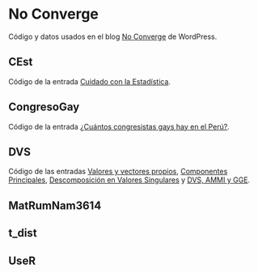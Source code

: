 No Converge
===========

Código y datos usados en el blog [No Converge](http://reyzaguirre.wordpress.com/) de WordPress.

CEst
----
Código de la entrada [Cuidado con la Estadística](https://reyzaguirre.wordpress.com/2015/02/13/cuidado-con-la-estadistica/).

CongresoGay
-----------
Código de la entrada [¿Cuántos congresistas gays hay en el Perú?](https://reyzaguirre.wordpress.com/2014/05/18/cuantos-congresistas-gay-hay-en-el-peru/).

DVS
---
Código de las entradas [Valores y vectores propios](https://reyzaguirre.wordpress.com/2014/01/28/valores-y-vectores-propios/),
[Componentes Principales](https://reyzaguirre.wordpress.com/2014/02/03/componentes-principales/),
[Descomposición en Valores Singulares](https://reyzaguirre.wordpress.com/2014/02/10/descomposicion-de-valor-singular/) y
[DVS, AMMI y GGE](https://reyzaguirre.wordpress.com/2014/02/17/dvs-ammi-y-gge/).


MatRumNam3614
-------------

t_dist
------

UseR
----

